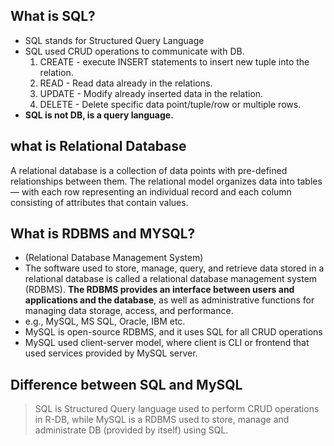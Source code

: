 ## What is SQL?
<p>
    <ul>
        <li> SQL stands for Structured Query Language </li>
        <li>SQL used CRUD operations to communicate with DB.
            <ol>
                <li>CREATE - execute INSERT statements to insert new tuple into the relation.</li>
                <li>READ - Read data already in the relations.</li>
                <li>UPDATE - Modify already inserted data in the relation.</li>
                <li>DELETE - Delete specific data point/tuple/row or multiple rows.</li>
            </ol>
        </li>
        <li><B> SQL is not DB, is a query language. </B></li>
    </ul>
</p>

## what is Relational Database
<p>A relational database is a collection of data points with pre-defined relationships between them. The relational model organizes data into tables — with each row representing an individual record and each column consisting of attributes that contain values.</p>

## What is RDBMS and MYSQL?
<p>
    <ul>
    <li>(Relational Database Management System)</li>
    <li>The software used to store, manage, query, and retrieve data stored in a relational database is called a relational database management system (RDBMS). <B> The RDBMS provides an interface between users and applications and the database</B>, as well as administrative functions for managing data storage, access, and performance.</li>
    <li>e.g., MySQL, MS SQL, Oracle, IBM etc.</li>
    <li>MySQL is open-source RDBMS, and it uses SQL for all CRUD operations</li>
    <li>MySQL used client-server model, where client is CLI or frontend that used services provided by MySQL server.</li>
    </ul>
</p>

## Difference between SQL and MySQL
> SQL is Structured Query language used to perform CRUD operations in R-DB, while MySQL is a RDBMS used to
> store, manage and administrate DB (provided by itself) using SQL.

